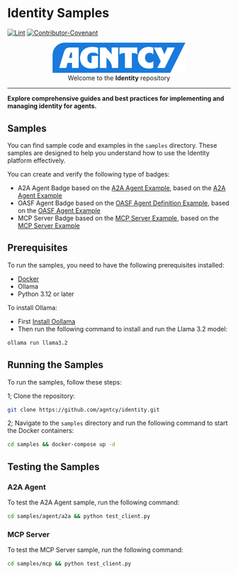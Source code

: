 # Identity Samples

[![Lint](https://github.com/cisco-eti/pyramid/actions/workflows/lint.yml/badge.svg?branch=main)](https://github.com/marketplace/actions/super-linter)
[![Contributor-Covenant](https://img.shields.io/badge/Contributor%20Covenant-2.1-fbab2c.svg)](CODE_OF_CONDUCT.md)

<p align="center">
  <a href="https://agntcy.org">
    <picture>
      <source media="(prefers-color-scheme: dark)" srcset="../img/_logo-Agntcy_White@2x.png" width="300">
      <img alt="" src="../img/_logo-Agntcy_FullColor@2x.png" width="300">
    </picture>
  </a>
  <br />
  <caption>Welcome to the <b>Identity</b> repository</caption>
</p>

---

**Explore comprehensive guides and best practices for implementing and managing identity for agents.**

## Samples

You can find sample code and examples in the `samples` directory.
These samples are designed to help you understand how to use the Identity platform effectively.

You can create and verify the following type of badges:

- A2A Agent Badge based on the [A2A Agent Example](./samples/agent/a2a), based on the [A2A Agent Example](https://github.com/google/A2A/blob/main/samples/python/agents/langgraph)
- OASF Agent Badge based on the [OASF Agent Definition Example](./samples/agent/oasf), based on the [OASF Agent Example](https://hub.agntcy.org/)
- MCP Server Badge based on the [MCP Server Example](./samples/mcp), based on the [MCP Server Example](https://github.com/google/A2A/blob/main/samples/python/agents/langgraph)

## Prerequisites

To run the samples, you need to have the following prerequisites installed:

- [Docker](https://docs.docker.com/engine/install/)
- Ollama
- Python 3.12 or later

To install Ollama:

- First [Install Oollama](https://ollama.com/download)
- Then run the following command to install and run the Llama 3.2 model:

```bash
ollama run llama3.2
```

## Running the Samples

To run the samples, follow these steps:

1; Clone the repository:

```bash
git clone https://github.com/agntcy/identity.git
```

2; Navigate to the `samples` directory and run the following command
to start the Docker containers:

```bash
cd samples && docker-compose up -d
```

## Testing the Samples

### A2A Agent

To test the A2A Agent sample, run the following command:

```bash
cd samples/agent/a2a && python test_client.py
```

### MCP Server

To test the MCP Server sample, run the following command:

```bash
cd samples/mcp && python test_client.py
```

